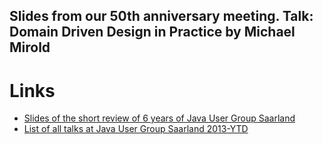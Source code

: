 Slides from our 50th anniversary meeting. Talk: Domain Driven Design in Practice by Michael Mirold
----

# Links
* [Slides of the short review of 6 years of Java User Group Saarland](Agenda_Rückschau_50.Treffen.pdf)
* [List of all talks at Java User Group Saarland 2013-YTD](https://docs.google.com/document/d/1QBkBNEWUxST-t_gko0MzV4qXTOJ4jc6gGoYOoa8e7DE/edit#heading=h.34jynh9q1w3s)
